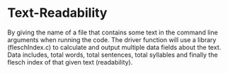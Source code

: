 # Text-Readability
By giving the name of a file that contains some text in the command line arguments when running the code. The driver function will use a library (fleschIndex.c) to calculate and output multiple data fields about the text. Data includes, total words, total sentences, total syllables and finally the flesch index of that given text (readability).
